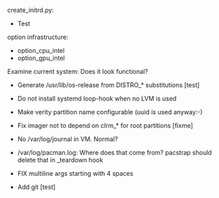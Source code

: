 create_initrd.py:
  * Test

option infrastructure:
  * option_cpu_intel
  * option_gpu_intel

Examine current system: Does it look functional?

* Generate /usr/lib/os-release from DISTRO_* substitutions [test]
* Do not install systemd loop-hook when no LVM is used
* Make verity partition name configurable (uuid is used anyway:-)
* Fix imager not to depend on clrm_* for root partitions [fixme]

* No /var/log/journal in VM. Normal?
* /var/log/pacman.log: Where does that come from? pacstrap
  should delete that in _teardown hook

* FIX multiline args starting with 4 spaces

* Add git [test]

